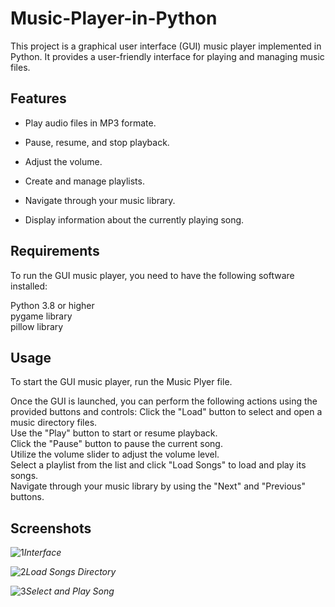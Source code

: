 # Music-Player-in-Python
This project is a graphical user interface (GUI) music player implemented in Python. It provides a user-friendly interface for playing and managing music files.

## Features
- Play audio files in MP3 formate.
+ Pause, resume, and stop playback.
* Adjust the volume.
- Create and manage playlists.
+ Navigate through your music library.
* Display information about the currently playing song.

## Requirements
To run the GUI music player, you need to have the following software installed:

Python 3.8 or higher<br />
pygame library<br />
pillow library

## Usage
To start the GUI music player, run the Music Plyer file.


Once the GUI is launched, you can perform the following actions using the provided buttons and controls:
Click the "Load" button to select and open a music directory files.<br />
Use the "Play" button to start or resume playback.<br />
Click the "Pause" button to pause the current song.<br />
Utilize the volume slider to adjust the volume level.<br />
Select a playlist from the list and click "Load Songs" to load and play its songs.<br />
Navigate through your music library by using the "Next" and "Previous" buttons.<br />

## Screenshots
![1](https://github.com/Aman-SKhobragade/Music-Player-in-Python/assets/133483484/20915133-06cb-4b24-9bc9-3f5ee1fd284d)*Interface*

![2](https://github.com/Aman-SKhobragade/Music-Player-in-Python/assets/133483484/28b070c1-3b09-40da-afab-d4b52271155c)*Load Songs Directory*

![3](https://github.com/Aman-SKhobragade/Music-Player-in-Python/assets/133483484/a7420ce0-9788-46c9-9944-6445f35d67cc)*Select and Play Song*
